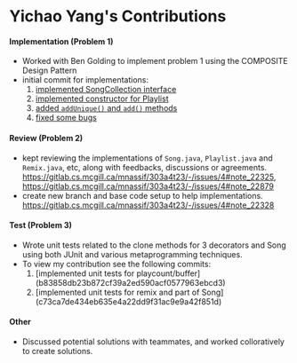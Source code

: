 # Yichao Yang's Contributions
#### Implementation (Problem 1)
- Worked with Ben Golding to implement problem 1 using the COMPOSITE Design Pattern
- initial commit for implementations: 
    1. [implemented SongCollection interface](957a03bb8ac4faf588085ea7a14b1c2f1fda2709)
    2. [implemented constructor for Playlist](957a03bb8ac4faf588085ea7a14b1c2f1fda2709)
    3. [added `addUnique()` and `add()` methods](ea104f08e285a0d9bc845d87b43cd920770dd6c4)
    4. [fixed some bugs](e6684e4200a717100410c77c1660490fc7c455bd)

#### Review (Problem 2)

- kept reviewing the implementations of `Song.java`, `Playlist.java` and `Remix.java`, etc, along with feedbacks, discussions or agreements. https://gitlab.cs.mcgill.ca/mnassif/303a4t23/-/issues/4#note_22325, https://gitlab.cs.mcgill.ca/mnassif/303a4t23/-/issues/4#note_22879
- create new branch and base code setup to help implementations. https://gitlab.cs.mcgill.ca/mnassif/303a4t23/-/issues/4#note_22328

#### Test (Problem 3)
- Wrote unit tests related to the clone methods for 3 decorators and Song using both JUnit and various metaprogramming techniques.
- To view my contribution see the following commits: 
    1. [implemented unit tests for playcount/buffer] (b83858db23b872cf39a2ed590acf0577963ebcd3)
    2. [implemented unit tests for remix and part of Song] (c73ca7de434eb635e4a22dd9f31ac9e9a42f851d)

#### Other
- Discussed potential solutions with teammates, and worked colloratively to create solutions.